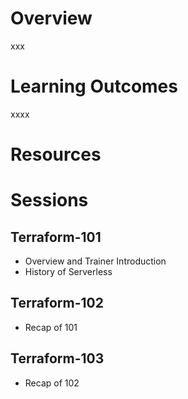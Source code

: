 # Overview
xxx

# Learning Outcomes
xxxx

# Resources


# Sessions

## Terraform-101

- Overview and Trainer Introduction
- History of Serverless

## Terraform-102
 - Recap of 101

## Terraform-103
 - Recap of 102